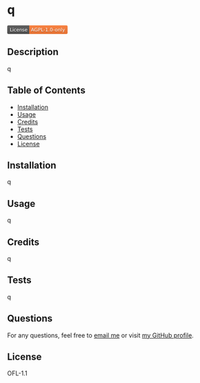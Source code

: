 # q
<svg xmlns="http://www.w3.org/2000/svg" xmlns:xlink="http://www.w3.org/1999/xlink" width="140" height="20" role="img" aria-label="License: AGPL-1.0-only"><title>License: AGPL-1.0-only</title><linearGradient id="s" x2="0" y2="100%"><stop offset="0" stop-color="#bbb" stop-opacity=".1"/><stop offset="1" stop-opacity=".1"/></linearGradient><clipPath id="r"><rect width="140" height="20" rx="3" fill="#fff"/></clipPath><g clip-path="url(#r)"><rect width="51" height="20" fill="#555"/><rect x="51" width="89" height="20" fill="#fe7d37"/><rect width="140" height="20" fill="url(#s)"/></g><g fill="#fff" text-anchor="middle" font-family="Verdana,Geneva,DejaVu Sans,sans-serif" text-rendering="geometricPrecision" font-size="110"><text aria-hidden="true" x="265" y="150" fill="#010101" fill-opacity=".3" transform="scale(.1)" textLength="410">License</text><text x="265" y="140" transform="scale(.1)" fill="#fff" textLength="410">License</text><text aria-hidden="true" x="945" y="150" fill="#010101" fill-opacity=".3" transform="scale(.1)" textLength="790">AGPL-1.0-only</text><text x="945" y="140" transform="scale(.1)" fill="#fff" textLength="790">AGPL-1.0-only</text></g></svg>

## Description
    
q
    
## Table of Contents

- [Installation](#installation)
- [Usage](#usage)
- [Credits](#credits)
- [Tests](#tests)
- [Questions](#questions)
- [License](#license)

## Installation

q

## Usage

q

## Credits

q

## Tests

q

## Questions

For any questions, feel free to [email me](mailto:q) or visit [my GitHub profile](https://github.com/q/).

## License

OFL-1.1
    